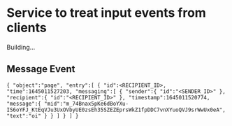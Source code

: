 # Service to treat input events from clients

Building...

## Message Event
`{
   "object":"page",
   "entry":[
    {
         "id":<RECIPIENT_ID>,
         "time":1645011527203,
         "messaging":[
            {
               "sender":{
                  "id":"<SENDER_ID>"
               },
               "recipient":{
                  "id":"<RECIPIENT_ID>"
               },
               "timestamp":1645011520774,
               "message":{
                  "mid":"m_74Bnax5pKe6dBoYXu-IS6oYFJ_KtEqVJu3UxOVbyUE0zsEh35SZEZEprsWkZ1fpDDC7vnXYuoQVJ9srWwUx0eA",
                  "text":"oi"
               }
            }
         ]
    }
   ]
}`
